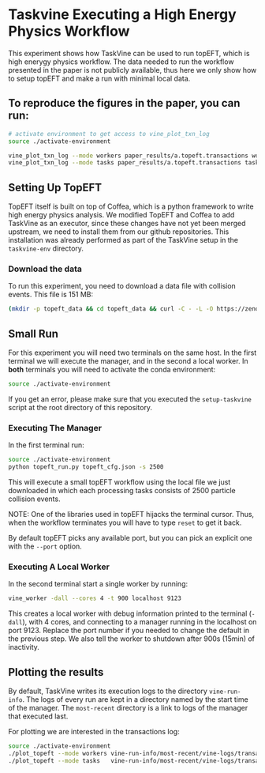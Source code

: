 # Taskvine Executing a High Energy Physics Workflow

This experiment shows how TaskVine can be used to run topEFT, which is high
enerygy physics workflow. The data needed to run the workflow presented in the
paper is not publicly available, thus here we only show how to setup topEFT and
make a run with minimal local data.


## To reproduce the figures in the paper, you can run:

```sh
# activate environment to get access to vine_plot_txn_log
source ./activate-environment

vine_plot_txn_log --mode workers paper_results/a.topeft.transactions workers.pdf
vine_plot_txn_log --mode tasks paper_results/a.topeft.transactions tasks.pdf
```

## Setting Up TopEFT

TopEFT itself is built on top of Coffea, which is a python framework to write
high energy physics analysis. We modified TopEFT and Coffea to add TaskVine as
an executor, since these changes have not yet been merged upstream, we need to
install them from our github repositories. This installation was already
performed as part of the TaskVine setup in the `taskvine-env` directory.

### Download the data

To run this experiment, you need to download a data file with collision events.
This file is 151 MB:

```sh
(mkdir -p topeft_data && cd topeft_data && curl -C - -L -O https://zenodo.org/record/7838574/files/ttHJet_UL17_R1B14_NAOD-00000_10194_NDSkim.root)
```

## Small Run

For this experiment you will need two terminals on the same host. In the first
terminal we will execute the manager, and in the second a local worker. In **both**
terminals you will need to activate the conda environment:

```sh
source ./activate-environment
```

If you get an error, please make sure that you executed the `setup-taskvine`
script at the root directory of this repository.


### Executing The Manager


In the first terminal run:

```sh
source ./activate-environment
python topeft_run.py topeft_cfg.json -s 2500
```

This will execute a small topEFT workflow using the local file we just
downloaded in which each processing tasks consists of 2500 particle collision
events.

NOTE: One of the libraries used in topEFT hijacks the terminal cursor. Thus,
when the workflow terminates you will have to type `reset` to get it back.

By default topEFT picks any available port, but you can pick an explicit one
with the `--port` option.


### Executing A Local Worker

In the second terminal start a single worker by running:

```sh
vine_worker -dall --cores 4 -t 900 localhost 9123
```

This creates a local worker with debug information printed to the terminal
(`-dall`), with 4 cores, and connecting to a manager running in the localhost
on port 9123. Replace the port number if you needed to change the default in
the previous step. We also tell the worker to shutdown after 900s (15min) of
inactivity.


## Plotting the results

By default, TaskVine writes its execution logs to the directory
`vine-run-info`. The logs of every run are kept in a directory named by the
start time of the manager. The `most-recent` directory is a link to logs of the
manager that executed last.

For plotting we are interested in the transactions log:


```sh
source ./activate-environment
./plot_topeft --mode workers vine-run-info/most-recent/vine-logs/transactions worker.pdf
./plot_topeft --mode tasks   vine-run-info/most-recent/vine-logs/transactions tasks.pdf
```

